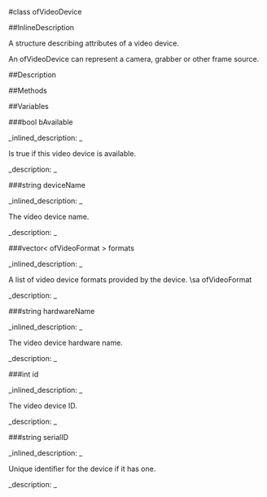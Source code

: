 #class ofVideoDevice


<!--
_visible: True_
_advanced: False_
_istemplated: False_
-->

##InlineDescription

A structure describing attributes of a video device.

An ofVideoDevice can represent a camera, grabber or other frame source.





##Description





##Methods



##Variables



###bool  bAvailable

<!--
_name: bAvailable_
_type: bool _
_access: public_
_version_started: 0.8.0_
_version_deprecated: _
_summary: _
_visible: True_
_constant: True_
_advanced: False_
-->

_inlined_description: _

Is true if this video device is available.





_description: _







<!----------------------------------------------------------------------------->

###string  deviceName

<!--
_name: deviceName_
_type: string _
_access: public_
_version_started: 0.8.0_
_version_deprecated: _
_summary: _
_visible: True_
_constant: True_
_advanced: False_
-->

_inlined_description: _

The video device name.





_description: _







<!----------------------------------------------------------------------------->

###vector<  ofVideoFormat >  formats

<!--
_name: formats_
_type: vector<  ofVideoFormat > _
_access: public_
_version_started: 0.8.0_
_version_deprecated: _
_summary: _
_visible: True_
_constant: True_
_advanced: False_
-->

_inlined_description: _

A list of video device formats provided by the device.
\sa ofVideoFormat





_description: _







<!----------------------------------------------------------------------------->

###string  hardwareName

<!--
_name: hardwareName_
_type: string _
_access: public_
_version_started: 0.8.0_
_version_deprecated: _
_summary: _
_visible: True_
_constant: True_
_advanced: False_
-->

_inlined_description: _

The video device hardware name.





_description: _







<!----------------------------------------------------------------------------->

###int  id

<!--
_name: id_
_type: int _
_access: public_
_version_started: 0.8.0_
_version_deprecated: _
_summary: _
_visible: True_
_constant: True_
_advanced: False_
-->

_inlined_description: _

The video device ID.





_description: _







<!----------------------------------------------------------------------------->

###string serialID

<!--
_name: serialID_
_type: string_
_access: public_
_version_started: 0.9.0_
_version_deprecated: _
_summary: _
_visible: True_
_constant: False_
_advanced: False_
-->

_inlined_description: _

Unique identifier for the device if it has one.





_description: _







<!----------------------------------------------------------------------------->

